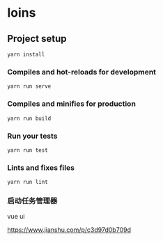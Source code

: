 # loins

## Project setup
```
yarn install
```

### Compiles and hot-reloads for development
```
yarn run serve
```

### Compiles and minifies for production
```
yarn run build
```

### Run your tests
```
yarn run test
```

### Lints and fixes files
```
yarn run lint
```

### 启动任务管理器
vue ui 


https://www.jianshu.com/p/c3d97d0b709d
